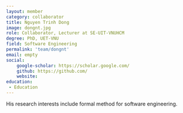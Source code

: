 ```yaml
---
layout: member
category: collaborator
title: Nguyen Trinh Dong
image: dongnt.jpg
role: Collaborator, Lecturer at SE-UIT-VNUHCM
degree: PhD, UET-VNU
field: Software Engineering
permalink: 'team/dongnt'
email: empty
social:
    google-scholar: https://scholar.google.com/
    github: https://github.com/
    website: 
education:
 - Education
---
```

His research interests include formal method for software engineering.
